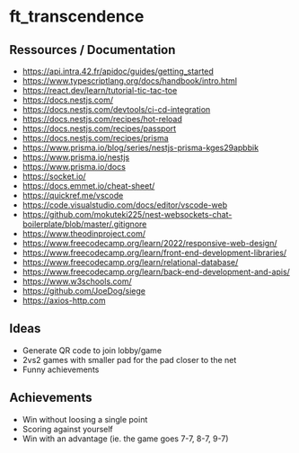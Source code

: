 # ft_transcendence

## Ressources / Documentation
- https://api.intra.42.fr/apidoc/guides/getting_started
- https://www.typescriptlang.org/docs/handbook/intro.html
- https://react.dev/learn/tutorial-tic-tac-toe
- https://docs.nestjs.com/
- https://docs.nestjs.com/devtools/ci-cd-integration
- https://docs.nestjs.com/recipes/hot-reload
- https://docs.nestjs.com/recipes/passport
- https://docs.nestjs.com/recipes/prisma
- https://www.prisma.io/blog/series/nestjs-prisma-kges29apbbik
- https://www.prisma.io/nestjs
- https://www.prisma.io/docs
- https://socket.io/
- https://docs.emmet.io/cheat-sheet/
- https://quickref.me/vscode
- https://code.visualstudio.com/docs/editor/vscode-web
- https://github.com/mokuteki225/nest-websockets-chat-boilerplate/blob/master/.gitignore
- https://www.theodinproject.com/
- https://www.freecodecamp.org/learn/2022/responsive-web-design/
- https://www.freecodecamp.org/learn/front-end-development-libraries/
- https://www.freecodecamp.org/learn/relational-database/
- https://www.freecodecamp.org/learn/back-end-development-and-apis/
- https://www.w3schools.com/
- https://github.com/JoeDog/siege
- https://axios-http.com

## Ideas
- Generate QR code to join lobby/game
- 2vs2 games with smaller pad for the pad closer to the net
- Funny achievements

## Achievements
- Win without loosing a single point
- Scoring against yourself
- Win with an advantage (ie. the game goes 7-7, 8-7, 9-7)

